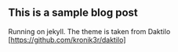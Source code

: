 ## This is a sample blog post

Running on jekyll. The theme is taken from Daktilo [https://github.com/kronik3r/daktilo]
